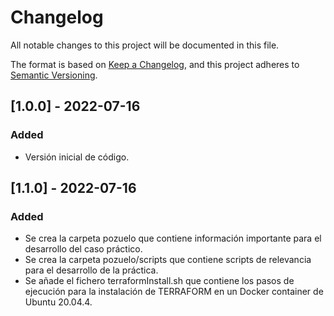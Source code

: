 # Changelog
All notable changes to this project will be documented in this file.

The format is based on [Keep a Changelog](https://keepachangelog.com/en/1.0.0/),
and this project adheres to [Semantic Versioning](https://semver.org/spec/v2.0.0.html).

## [1.0.0] - 2022-07-16
### Added
- Versión inicial de código.

## [1.1.0] - 2022-07-16
### Added
- Se crea la carpeta pozuelo que contiene información importante para el desarrollo del caso práctico.
- Se crea la carpeta pozuelo/scripts que contiene scripts de relevancia para el desarrollo de la práctica.
- Se añade el fichero terraformInstall.sh que contiene los pasos de ejecución para la instalación de TERRAFORM en un Docker container de Ubuntu 20.04.4.